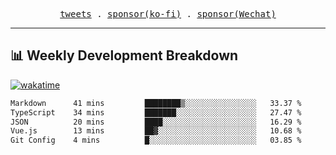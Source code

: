 <p align="center">
  <samp>
    <a href="https://twitter.com/everfu8">tweets</a> .
    <a href="https://ko-fi.com/everfu">sponsor(ko-fi)</a> . 
    <a href="https://s3.qjqq.cn/47/663742bac8e52.webp!color">sponsor(Wechat)</a>
  </samp>
</p>

---

## 📊 Weekly Development Breakdown

[![wakatime](https://wakatime.com/badge/user/0fcef314-a9cd-4509-9880-5cdb2158a775.svg)](https://wakatime.com/@0fcef314-a9cd-4509-9880-5cdb2158a775)

<!--START_SECTION:waka-->

```txt
Markdown      41 mins         ████████▒░░░░░░░░░░░░░░░░   33.37 %
TypeScript    34 mins         ███████░░░░░░░░░░░░░░░░░░   27.47 %
JSON          20 mins         ████░░░░░░░░░░░░░░░░░░░░░   16.29 %
Vue.js        13 mins         ██▓░░░░░░░░░░░░░░░░░░░░░░   10.68 %
Git Config    4 mins          █░░░░░░░░░░░░░░░░░░░░░░░░   03.85 %
```

<!--END_SECTION:waka-->